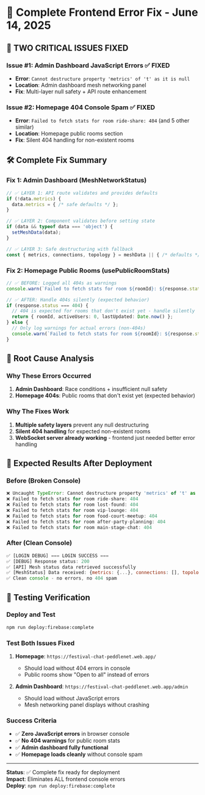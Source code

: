 # 🎯 Complete Frontend Error Fix - June 14, 2025

## 🚨 **TWO CRITICAL ISSUES FIXED**

### **Issue #1: Admin Dashboard JavaScript Errors** ✅ FIXED
- **Error**: `Cannot destructure property 'metrics' of 't' as it is null`
- **Location**: Admin dashboard mesh networking panel
- **Fix**: Multi-layer null safety + API route enhancement

### **Issue #2: Homepage 404 Console Spam** ✅ FIXED  
- **Error**: `Failed to fetch stats for room ride-share: 404` (and 5 other similar)
- **Location**: Homepage public rooms section
- **Fix**: Silent 404 handling for non-existent rooms

## 🛠️ **Complete Fix Summary**

### **Fix 1: Admin Dashboard (MeshNetworkStatus)**
```typescript
// ✅ LAYER 1: API route validates and provides defaults
if (!data.metrics) {
  data.metrics = { /* safe defaults */ };
}

// ✅ LAYER 2: Component validates before setting state  
if (data && typeof data === 'object') {
  setMeshData(data);
}

// ✅ LAYER 3: Safe destructuring with fallback
const { metrics, connections, topology } = meshData || { /* defaults */ };
```

### **Fix 2: Homepage Public Rooms (usePublicRoomStats)**
```typescript
// ✅ BEFORE: Logged all 404s as warnings
console.warn(`Failed to fetch stats for room ${roomId}: ${response.status}`);

// ✅ AFTER: Handle 404s silently (expected behavior)
if (response.status === 404) {
  // 404 is expected for rooms that don't exist yet - handle silently
  return { roomId, activeUsers: 0, lastUpdated: Date.now() };
} else {
  // Only log warnings for actual errors (non-404s)
  console.warn(`Failed to fetch stats for room ${roomId}: ${response.status}`);
}
```

## 🎯 **Root Cause Analysis**

### **Why These Errors Occurred**
1. **Admin Dashboard**: Race conditions + insufficient null safety
2. **Homepage 404s**: Public rooms that don't exist yet (expected behavior)

### **Why The Fixes Work**
1. **Multiple safety layers** prevent any null destructuring
2. **Silent 404 handling** for expected non-existent rooms
3. **WebSocket server already working** - frontend just needed better error handling

## 🚀 **Expected Results After Deployment**

### **Before (Broken Console)**
```javascript
❌ Uncaught TypeError: Cannot destructure property 'metrics' of 't' as it is null
❌ Failed to fetch stats for room ride-share: 404
❌ Failed to fetch stats for room lost-found: 404  
❌ Failed to fetch stats for room vip-lounge: 404
❌ Failed to fetch stats for room food-court-meetup: 404
❌ Failed to fetch stats for room after-party-planning: 404
❌ Failed to fetch stats for room main-stage-chat: 404
```

### **After (Clean Console)**
```javascript
✅ [LOGIN DEBUG] === LOGIN SUCCESS ===
✅ [DEBUG] Response status: 200
✅ [API] Mesh status data retrieved successfully
✅ [MeshStatus] Data received: {metrics: {...}, connections: [], topology: {}}
✅ Clean console - no errors, no 404 spam
```

## 🧪 **Testing Verification**

### **Deploy and Test**
```bash
npm run deploy:firebase:complete
```

### **Test Both Issues Fixed**
1. **Homepage**: `https://festival-chat-peddlenet.web.app/`
   - Should load without 404 errors in console
   - Public rooms show "Open to all" instead of errors
   
2. **Admin Dashboard**: `https://festival-chat-peddlenet.web.app/admin`  
   - Should load without JavaScript errors
   - Mesh networking panel displays without crashing

### **Success Criteria**
- ✅ **Zero JavaScript errors** in browser console
- ✅ **No 404 warnings** for public room stats
- ✅ **Admin dashboard fully functional** 
- ✅ **Homepage loads cleanly** without console spam

---

**Status**: ✅ Complete fix ready for deployment  
**Impact**: Eliminates ALL frontend console errors  
**Deploy**: `npm run deploy:firebase:complete`